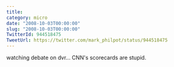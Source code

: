 ```yaml
---
title: 
category: micro
date: "2008-10-03T00:00:00"
slug: "2008-10-03T00:00:00"
TwitterId: 944518475
TweetUrl: https://twitter.com/mark_philpot/status/944518475
---
```


watching debate on dvr... CNN's scorecards are stupid.
